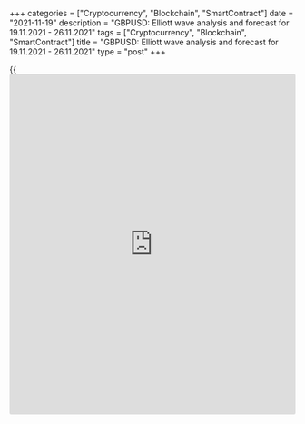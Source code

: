 +++
categories = ["Cryptocurrency", "Blockchain", "SmartContract"]
date = "2021-11-19"
description = "GBPUSD: Elliott wave analysis and forecast for 19.11.2021 - 26.11.2021"
tags = ["Cryptocurrency", "Blockchain", "SmartContract"]
title = "GBPUSD: Elliott wave analysis and forecast for 19.11.2021 - 26.11.2021"
type = "post"
+++

{{<iframe id="large-banner" src="https://www.bounty.group/#slide=24.0" width="100%" height="600" scrolling="no" style="border: 0px solid rgb(216, 221, 230); border-radius: 3px;">}}

2021-11-19

2021-11-19

GBPUSD: Elliott wave analysis and forecast for 19.11.2021 –
26.11.2021Alex Geuta

 **Main scenario:** consider short positions from corrections below the
level of 1.3610 with a target of 1.3157 – 1.2831.

 **Alternative scenario:** breakout and consolidation above the level of
1.3610 will allow the pair to continue rising to the levels of 1.3832 –
1.4050.

 **Analysis:** [daily](https://www.fintecher.org/2020/03/03/forex-trading-daily-strategy/) chart: the first wave of larger degree (1) has
formed and a downside correction continues forming as wave (2). H4
chart: waves A of (2) and B of (2) are formed, and wave C of (2) is
developing. Apparently, the third wave of smaller degree iii of C is
developing on the H1 chart, with a local correction presumably nearing
completion inside as wave (iv) of iii. If the presumption is correct,
the pair will continue to drop to the levels of 1.3157 – 1.2831. The
level of 1.3610 is critical in this scenario as a breakout will enable
the pair to continue rising to the levels of 1.3832 – 1.4050.

* * *

* * *

## Price chart of GBPUSD in real time mode

The content of this article reflects the author’s opinion and does not
necessarily reflect the official position of LiteForex. The material
published on this page is provided for informational purposes only and
should not be considered as the provision of investment advice for the
purposes of Directive 2004/39/EC.

Rate this article:

{{value}}

( {{count}} {{title}} )